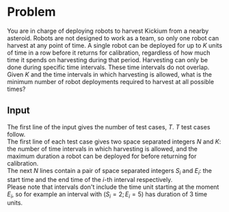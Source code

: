 # Problem

You are in charge of deploying robots to harvest Kickium from a nearby asteroid. Robots are not designed to work as a team, so only one robot can harvest at any point of time. A single robot can be deployed for up to $K$ units of time in a row before it returns for calibration, regardless of how much time it spends on harvesting during that period. Harvesting can only be done during specific time intervals. These time intervals do not overlap. Given $K$ and the time intervals in which harvesting is allowed, what is the minimum number of robot deployments required to harvest at all possible times?

## Input

The first line of the input gives the number of test cases, $T$. $T$ test cases follow.  
The first line of each test case gives two space separated integers $N$ and $K$: the number of time intervals in which harvesting is allowed, and the maximum duration a robot can be deployed for before returning for calibration.  
The next $N$ lines contain a pair of space separated integers $S_i$ and $E_i$: the start time and the end time of the $i$-th interval respectively.  
Please note that intervals don't include the time unit starting at the moment $E_i$, so for example an interval with $(S_i = 2; E_i = 5)$ has duration of $3$ time units.
